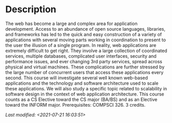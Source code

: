 # Description

The web has become a large and complex area for application
development. Access to an abundance of open source languages,
libraries, and frameworks has led to the quick and easy construction
of a variety of applications with several moving parts working in
coordination to present to the user the illusion of a single
program. In reality, web applications are extremely difficult to get
right. They involve a large collection of coordinated services,
multiple databases, complicated user interfaces, security and
performance issues, and ever changing 3rd party services, spread
across physical and virtual machines. These complications are further
stressed by the large number of concurrent users that access these
applications every second. This course will investigate several well
known web-based applications and the technology and software
architecture used to scale these applications. We will also study a
specific topic related to scalability in software design in the
context of web application architecture. This course counts as a CS
Elective toward the CS major (BA/BS) and as an Elective toward the
INFORM major. Prerequisites: COMPSCI 326. 3 credits.

*Last modified: <2021-07-21 16:03:51>*
